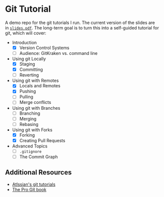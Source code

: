 # Git Tutorial

A demo repo for the git tutorials I run. The current version of the slides are in [`slides.pdf`](slides.pdf). The long-term goal is to turn this into a self-guided tutorial for git, which will cover:

* Introduction
    * [X] Version Control Systems
    * [ ] Audience: GitKraken vs. command line
* Using git Locally
    * [X] Staging
    * [X] Committing
    * [ ] Reverting
* Using git with Remotes
    * [X] Locals and Remotes
    * [X] Pushing
    * [ ] Pulling
    * [ ] Merge conflicts
* Using git with Branches
    * [ ] Branching
    * [ ] Merging
    * [ ] Rebasing
* Using git with Forks
    * [X] Forking
    * [X] Creating Pull Requests
* Advanced Topics
    * [ ] `.gitignore`
    * [ ] The Commit Graph

## Additional Resources

* [Atlssian's git tutorials](https://www.atlassian.com/git/tutorials)
* [The Pro Git book](https://git-scm.com/book/)
